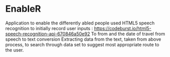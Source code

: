 # EnableR
Application to enable the differently abled people
used HTML5 speech recognition to initially record user inputs : https://codeburst.io/html5-speech-recognition-api-670846a50e92
To from and the date of travel from speech to text conversion
Extracting data from the text, taken from above process, to search through data set to suggest most appropriate route to the user.

